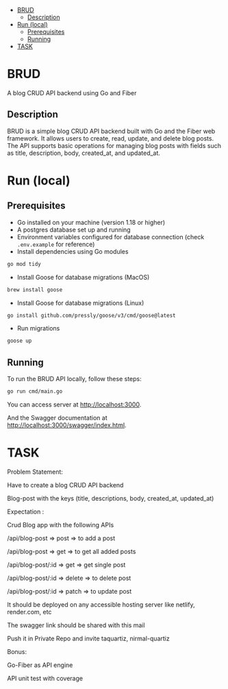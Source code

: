 <!-- START doctoc generated TOC please keep comment here to allow auto update -->
<!-- DON'T EDIT THIS SECTION, INSTEAD RE-RUN doctoc TO UPDATE -->

- [BRUD](#brud)
  - [Description](#description)
- [Run (local)](#run-local)
  - [Prerequisites](#prerequisites)
  - [Running](#running)
- [TASK](#task)

<!-- END doctoc generated TOC please keep comment here to allow auto update -->

# BRUD

A blog CRUD API backend using Go and Fiber

## Description

BRUD is a simple blog CRUD API backend built with Go and the Fiber web framework. It allows users to create, read, update, and delete blog posts. The API supports basic operations for managing blog posts with fields such as title, description, body, created_at, and updated_at.

# Run (local)

## Prerequisites

- Go installed on your machine (version 1.18 or higher)
- A postgres database set up and running
- Environment variables configured for database connection (check `.env.example` for reference)
- Install dependencies using Go modules

```bash
go mod tidy
```

- Install Goose for database migrations (MacOS)

```bash
brew install goose
```

- Install Goose for database migrations (Linux)

```bash
go install github.com/pressly/goose/v3/cmd/goose@latest
```

- Run migrations

```bash
goose up
```

## Running

To run the BRUD API locally, follow these steps:

```bash
go run cmd/main.go
```

You can access server at [http://localhost:3000](http://localhost:3000).

And the Swagger documentation at [http://localhost:3000/swagger/index.html](http://localhost:3000/swagger/index.html).

# TASK

Problem Statement:

Have to create a blog CRUD API backend

Blog-post with the keys (title, descriptions, body, created_at, updated_at)

Expectation :

Crud Blog app with the following APIs

/api/blog-post => post => to add a post

/api/blog-post => get => to get all added posts

/api/blog-post/:id => get => get single post

/api/blog-post/:id => delete => to delete post

/api/blog-post/:id => patch => to update post

It should be deployed on any accessible hosting server like netlify, render.com, etc

The swagger link should be shared with this mail

Push it in Private Repo and invite taquartiz, nirmal-quartiz

Bonus:

Go-Fiber as API engine

API unit test with coverage
